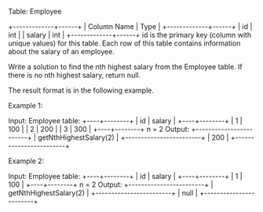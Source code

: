 Table: Employee

+-------------+------+
| Column Name | Type |
+-------------+------+
| id          | int  |
| salary      | int  |
+-------------+------+
id is the primary key (column with unique values) for this table.
Each row of this table contains information about the salary of an employee.



Write a solution to find the nth highest salary from the Employee table. If there is no nth highest salary, return null.

The result format is in the following example.



Example 1:

Input:
Employee table:
+----+--------+
| id | salary |
+----+--------+
| 1  | 100    |
| 2  | 200    |
| 3  | 300    |
+----+--------+
n = 2
Output:
+------------------------+
| getNthHighestSalary(2) |
+------------------------+
| 200                    |
+------------------------+

Example 2:

Input:
Employee table:
+----+--------+
| id | salary |
+----+--------+
| 1  | 100    |
+----+--------+
n = 2
Output:
+------------------------+
| getNthHighestSalary(2) |
+------------------------+
| null                   |
+------------------------+

